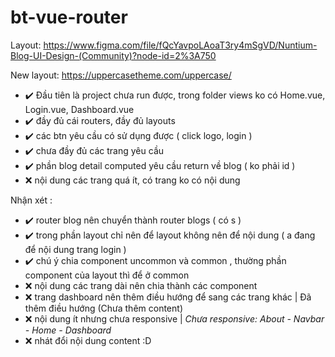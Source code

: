 # bt-vue-router

Layout: https://www.figma.com/file/fQcYavpoLAoaT3ry4mSgVD/Nuntium-Blog-UI-Design-(Community)?node-id=2%3A750

New layout: https://uppercasetheme.com/uppercase/

- :heavy_check_mark: Đầu tiên là project chưa run được, trong folder views ko có Home.vue, Login.vue, Dashboard.vue
- :heavy_check_mark: đầy đủ cái routers, đầy đủ layouts
- :heavy_check_mark: các btn yêu cầu có sử dụng được ( click logo, login )
- :heavy_check_mark: chưa đầy đủ các trang yêu cầu
- :heavy_check_mark: phần blog detail computed yêu cầu return về blog ( ko phải id )
- :x: nội dung các trang quá ít, có trang ko có nội dung

Nhận xét :

- :heavy_check_mark: router blog nên chuyển thành router blogs ( có s )
- :heavy_check_mark: trong phần layout chỉ nên để layout không nên để nội dung ( a đang để nội dung trang login )
- :heavy_check_mark: chú ý chia component uncommon và common , thường phần component của layout thì để ở common
- :x: nội dung các trang dài nên chia thành các component
- :x: trang dashboard nên thêm điều hướng để sang các trang khác | Đã thêm điều hướng (Chưa thêm content)
- :x: nội dung ít nhưng chưa responsive | *Chưa responsive: About - Navbar - Home - Dashboard*
- :x: nhát đổi nội dung content :D
